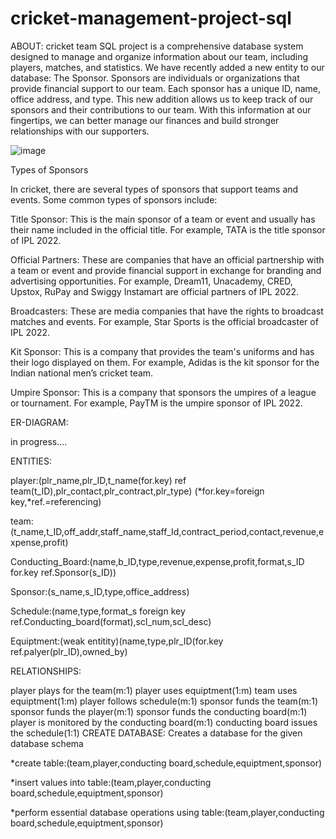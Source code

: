 # cricket-management-project-sql
ABOUT:
cricket team SQL project is a comprehensive database system designed to manage and organize information about our team, including players, matches, and statistics. We have recently added a new entity to our database: The Sponsor. Sponsors are individuals or organizations that provide financial support to our team. Each sponsor has a unique ID, name, office address, and type. This new addition allows us to keep track of our sponsors and their contributions to our team. With this information at our fingertips, we can better manage our finances and build stronger relationships with our supporters.



![image](https://github.com/RAMANAN31/cricket-team-management-project-sql/assets/112418260/5ba88006-3a8e-4b40-9feb-6fe514e53bd0)

Types of Sponsors

In cricket, there are several types of sponsors that support teams and events. Some common types of sponsors include:


Title Sponsor: This is the main sponsor of a team or event and usually has their name included in the official title. For example, TATA is the title sponsor of IPL 2022.


Official Partners: These are companies that have an official partnership with a team or event and provide financial support in exchange for branding and advertising opportunities. For example, Dream11, Unacademy, CRED, Upstox, RuPay and Swiggy Instamart are official partners of IPL 2022.


Broadcasters: These are media companies that have the rights to broadcast matches and events. For example, Star Sports is the official broadcaster of IPL 2022.


Kit Sponsor: This is a company that provides the team's uniforms and has their logo displayed on them. For example, Adidas is the kit sponsor for the Indian national men’s cricket team.


Umpire Sponsor: This is a company that sponsors the umpires of a league or tournament. For example, PayTM is the umpire sponsor of IPL 2022.



ER-DIAGRAM:

in progress....

ENTITIES:

player:(plr_name,plr_ID,t_name(for.key) ref team(t_ID),plr_contact,plr_contract,plr_type) (*for.key=foreign key,*ref.=referencing)

team:(t_name,t_ID,off_addr,staff_name,staff_Id,contract_period,contact,revenue,expense,profit)

Conducting_Board:(name,b_ID,type,revenue,expense,profit,format,s_ID for.key ref.Sponsor(s_ID))

Sponsor:(s_name,s_ID,type,office_address)

Schedule:(name,type,format_s foreign key ref.Conducting_board(format),scl_num,scl_desc)

Equiptment:(weak entitity)(name,type,plr_ID(for.key ref.palyer(plr_ID),owned_by)


RELATIONSHIPS:

player plays for the team(m:1)
player uses equiptment(1:m)
team uses equiptment(1:m)
player follows schedule(m:1)
sponsor funds the team(m:1)
sponsor funds the player(m:1)
sponsor funds the conducting board(m:1)
player is monitored by the conducting board(m:1)
conducting board issues the schedule(1:1)
CREATE DATABASE: Creates a database for the given database schema


*create table:(team,player,conducting board,schedule,equiptment,sponsor)


*insert values into table:(team,player,conducting board,schedule,equiptment,sponsor)


*perform essential database operations using table:(team,player,conducting board,schedule,equiptment,sponsor)


